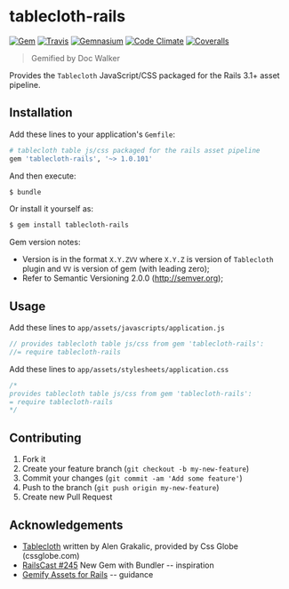 # tablecloth-rails
[![Gem](http://img.shields.io/gem/v/tablecloth-rails.svg?style=flat)][gem]
[![Travis](https://img.shields.io/travis/jhx/gem-tablecloth-rails.svg?style=flat)][travis]
[![Gemnasium](http://img.shields.io/gemnasium/jhx/gem-tablecloth-rails.svg?style=flat)][gemnasium]
[![Code Climate](http://img.shields.io/codeclimate/github/jhx/gem-tablecloth-rails.svg?style=flat)][code climate]
[![Coveralls](http://img.shields.io/coveralls/jhx/gem-tablecloth-rails.svg?style=flat)][coveralls]

[gem]:          https://rubygems.org/gems/tablecloth-rails
[travis]:       https://travis-ci.org/jhx/gem-tablecloth-rails
[gemnasium]:    https://gemnasium.com/jhx/gem-tablecloth-rails
[code climate]: https://codeclimate.com/github/jhx/gem-tablecloth-rails
[coveralls]:    https://coveralls.io/r/jhx/gem-tablecloth-rails

> Gemified by Doc Walker

Provides the `Tablecloth` JavaScript/CSS packaged for the Rails 3.1+ asset pipeline.

## Installation

Add these lines to your application's `Gemfile`:

```rb
# tablecloth table js/css packaged for the rails asset pipeline
gem 'tablecloth-rails', '~> 1.0.101'
```

And then execute:

```sh
$ bundle
```

Or install it yourself as:

```sh
$ gem install tablecloth-rails
```

Gem version notes:

- Version is in the format `X.Y.ZVV` where `X.Y.Z` is version of `Tablecloth` plugin and `VV` is version of gem (with leading zero);
- Refer to Semantic Versioning 2.0.0 (http://semver.org);

## Usage

Add these lines to `app/assets/javascripts/application.js`

```js
// provides tablecloth table js/css from gem 'tablecloth-rails':
//= require tablecloth-rails
```

Add these lines to `app/assets/stylesheets/application.css`

```css
/*
provides tablecloth table js/css from gem 'tablecloth-rails':
= require tablecloth-rails
*/
```

## Contributing

1. Fork it
2. Create your feature branch (`git checkout -b my-new-feature`)
3. Commit your changes (`git commit -am 'Add some feature'`)
4. Push to the branch (`git push origin my-new-feature`)
5. Create new Pull Request

## Acknowledgements

- [Tablecloth](http://cssglobe.com/lab/tablecloth/) written by Alen Grakalic, provided by Css Globe (cssglobe.com)
- [RailsCast #245](http://railscasts.com/episodes/245-new-gem-with-bundler) New Gem with Bundler -- inspiration
- [Gemify Assets for Rails](http://prioritized.net/blog/gemify-assets-for-rails/) -- guidance
